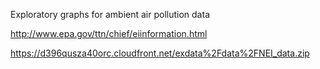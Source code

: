Exploratory graphs for ambient air pollution data

http://www.epa.gov/ttn/chief/eiinformation.html

https://d396qusza40orc.cloudfront.net/exdata%2Fdata%2FNEI_data.zip